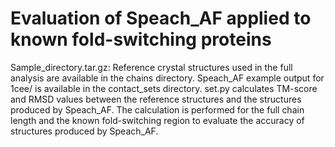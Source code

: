 # Evaluation of Speach_AF applied to known fold-switching proteins

Sample_directory.tar.gz: Reference crystal structures used in the full analysis are available in the chains directory. Speach_AF example output for 1cee/ is available in the contact_sets directory.  set.py calculates TM-score and RMSD values between the reference structures and the structures produced by Speach_AF. The calculation is performed for the full chain length and the known fold-switching region to evaluate the accuracy of structures produced by Speach_AF.


